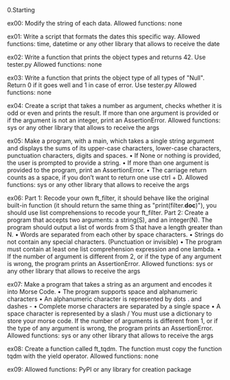 0.Starting

ex00:
Modify the string of each data. 
Allowed functions: none

ex01:
Write a script that formats the dates this specific way.
Allowed functions: time, datetime or any other library that allows to receive the date

ex02:
Write a function that prints the object types and returns 42.
Use tester.py
Allowed functions: none

ex03:
Write a function that prints the object type of all types of "Null".
Return 0 if it goes well and 1 in case of error.
Use tester.py
Allowed functions: none

ex04:
Create a script that takes a number as argument, checks whether it is odd or even and prints the result.
If more than one argument is provided or if the argument is not an integer, print an AssertionError.
Allowed functions: sys or any other library that allows to receive the args

ex05:
Make a program, with a main, which takes a single string argument and displays the sums of its upper-case characters, lower-case characters, punctuation characters, digits and spaces.
• If None or nothing is provided, the user is prompted to provide a string.
• If more than one argument is provided to the program, print an AssertionError.
• The carriage return counts as a space, if you don’t want to return one use ctrl + D.
Allowed functions: sys or any other library that allows to receive the args

ex06:
Part 1: Recode your own ft_filter, it should behave like the original built-in function (it should return the same thing as "print(filter.__doc__)"), you should use list comprehensions to recode your ft_filter.
Part 2: Create a program that accepts two arguments: a string(S), and an integer(N). The program should output a list of words from S that have a length greater than N.
• Words are separated from each other by space characters.
• Strings do not contain any special characters. (Punctuation or invisible)
• The program must contain at least one list comprehension expression and one lambda.
• If the number of argument is different from 2, or if the type of any argument is wrong, the program prints an AssertionError.
Allowed functions: sys or any other library that allows to receive the args

ex07:
Make a program that takes a string as an argument and encodes it into Morse Code.
• The program supports space and alphanumeric characters
• An alphanumeric character is represented by dots . and dashes -
• Complete morse characters are separated by a single space
• A space character is represented by a slash /
You must use a dictionary to store your morse code.
If the number of arguments is different from 1, or if the type of any argument is wrong, the program prints an AssertionError.
Allowed functions: sys or any other library that allows to receive the args

ex08:
Create a function called ft_tqdm. The function must copy the function tqdm with the yield operator.
Allowed functions: none

ex09:
Allowed functions: PyPI or any library for creation package